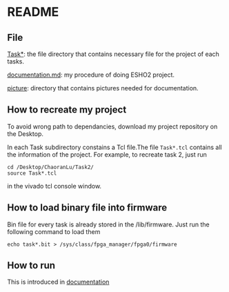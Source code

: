 # README
## File
[Task*](): the file directory that contains necessary file for the project of each tasks.

[documentation.md](documentation.md): my procedure of doing ESHO2 project.

[picture](./picture/): directory that contains pictures needed for documentation.
## How to recreate my project
To avoid wrong path to dependancies, download my project repository on the Desktop.

In each Task subdirectory constains a Tcl file.The file `Task*.tcl` contains all the information of the project. For example, to recreate task 2, just run
```
cd /Desktop/ChaoranLu/Task2/
source Task*.tcl
```
in the vivado tcl console window.

## How to load binary file into firmware
Bin file for every task is already stored in the /lib/firmware. Just run the following command to load them
```
echo task*.bit > /sys/class/fpga_manager/fpga0/firmware
```
## How to run
This is introduced in [documentation](./documentation.md)
